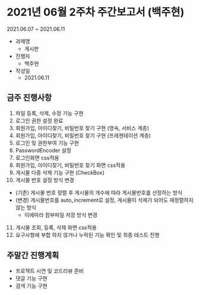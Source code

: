 # 2021년 06월 2주차 주간보고서 (백주현)
2021.06.07 ~ 2021.06.11

* 과제명
  * 게시판
* 진행자
  * 백주현
* 작성일
  * 2021.06.11 

## 금주 진행사항
1. 파일 등록, 삭제, 수정 기능 구현
2. 로그인 권한 설정 완료
3. 회원가입, 아이디찾기, 비밀번호 찾기 구현 (영속, 서비스 계층)
4. 회원가입, 아이디찾기, 비밀번호 찾기 구현 (프레젠테이션 계층)
5. 로그인 및 권한부여 기능 구현
6. PasswordEncoder 설정
7. 로그인화면 css적용
8. 회원가입, 아이디찾기, 비밀번호 찾기 화면 css적용
9. 게시물 다중 삭제 기능 구현 (CheckBox)
10. 게시물 번호 설정 방식 변경
  * (기존) 게시물 번호 정렬 후 게시물의 개수에 따라 게시물번호를 선정하는 방식
  * (변경) 게시물번호를 auto_increment로 설정, 게시물이 삭제가 되어도 재정렬하지 않는 방식
    * 이에따라 첨부파일 저장 방식 변경 
11. 게시물 조회, 등록, 삭제 화면 css적용
12. 요구사항에 부합 하지 않거나 누락된 기능 확인 및 최종 테스트 진행



## 주말간 진행계획
* 프로젝트 시연 및 코드리뷰 준비
* 댓글 기능 구현
* 검색 기능 구현
